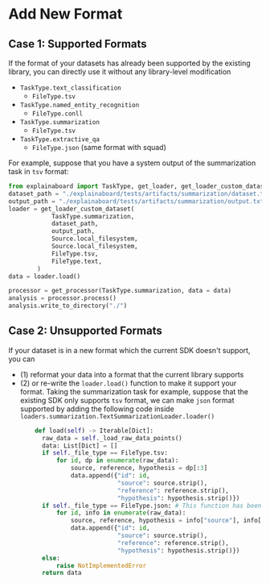 # Add New Format


## Case 1: Supported Formats
If the format of your datasets has already been supported
by the existing library, you can directly use it without
any library-level modification

* `TaskType.text_classification`
  * `FileType.tsv`
* `TaskType.named_entity_recognition`
  * `FileType.conll`
* `TaskType.summarization`
  * `FileType.tsv`
* `TaskType.extractive_qa`
  * `FileType.json` (same format with squad)
  

For example, suppose that you have a system output of the summarization task
in `tsv` format:

```python
from explainaboard import TaskType, get_loader, get_loader_custom_dataset
dataset_path = "./explainaboard/tests/artifacts/summarization/dataset.tsv"
output_path = "./explainaboard/tests/artifacts/summarization/output.txt"
loader = get_loader_custom_dataset(
            TaskType.summarization,
            dataset_path,
            output_path,
            Source.local_filesystem,
            Source.local_filesystem,
            FileType.tsv,
            FileType.text,
        )
data = loader.load()

processor = get_processor(TaskType.summarization, data = data)
analysis = processor.process()
analysis.write_to_directory("./")
```


## Case 2: Unsupported Formats
If your dataset is in a new format which the current SDK doesn't support, you can
* (1) reformat your data into a format that the current library supports
* (2) or re-write the `loader.load()` function to make it 
  support your format.
  Taking the summarization task for example, suppose that the existing SDK only supports
  `tsv` format, we can make `json` format supported by adding the following code inside
  `loaders.summarization.TextSummarizationLoader.loader()`
  ```python
      def load(self) -> Iterable[Dict]:
        raw_data = self._load_raw_data_points()
        data: List[Dict] = []
        if self._file_type == FileType.tsv:
            for id, dp in enumerate(raw_data):
                source, reference, hypothesis = dp[:3]
                data.append({"id": id,
                             "source": source.strip(),
                             "reference": reference.strip(),
                             "hypothesis": hypothesis.strip()})
        if self._file_type == FileType.json: # This function has been unittested
            for id, info in enumerate(raw_data):
                source, reference, hypothesis = info["source"], info["references"], info["hypothesis"]
                data.append({"id": id,
                             "source": source.strip(),
                             "reference": reference.strip(),
                             "hypothesis": hypothesis.strip()})
        else:
            raise NotImplementedError
        return data
  ```
  

